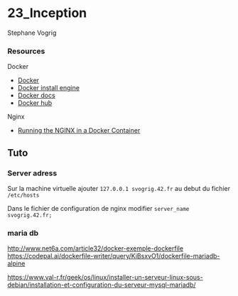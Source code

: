 # 23_Inception
Stephane Vogrig


### Resources
Docker

- [Docker](https://www.docker.com/)
- [Docker install engine](https://docs.docker.com/engine/install/ubuntu/)
- [Docker docs](https://docs.docker.com/)
- [Docker hub](https://hub.docker.com/)

Nginx

- [Running the NGINX in a Docker Container](https://hub.docker.com/)

## Tuto

### Server adress
Sur la machine virtuelle ajouter `127.0.0.1 svogrig.42.fr` au debut du fichier `/etc/hosts`

Dans le fichier de configuration de nginx modifier `server_name svogrig.42.fr;`

### maria db
http://www.net6a.com/article32/docker-exemple-dockerfile
https://codepal.ai/dockerfile-writer/query/KiBsxvO1/dockerfile-mariadb-alpine

https://www.val-r.fr/geek/os/linux/installer-un-serveur-linux-sous-debian/installation-et-configuration-du-serveur-mysql-mariadb/
